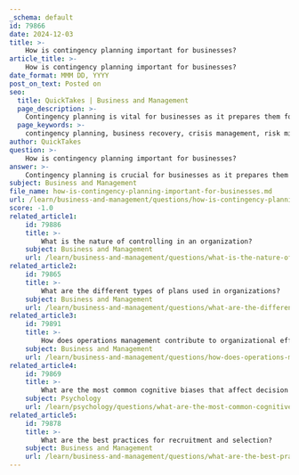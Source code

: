```yaml
---
_schema: default
id: 79866
date: 2024-12-03
title: >-
    How is contingency planning important for businesses?
article_title: >-
    How is contingency planning important for businesses?
date_format: MMM DD, YYYY
post_on_text: Posted on
seo:
  title: QuickTakes | Business and Management
  page_description: >-
    Contingency planning is vital for businesses as it prepares them for unexpected disruptions, enabling quick recovery, cost reduction, structured response, risk mitigation, business continuity, adaptability, and effective stakeholder communication.
  page_keywords: >-
    contingency planning, business recovery, crisis management, risk mitigation, business continuity, cost reduction, structured response, flexibility, stakeholder communication, operational continuity
author: QuickTakes
question: >-
    How is contingency planning important for businesses?
answer: >-
    Contingency planning is crucial for businesses as it prepares them to effectively respond to unexpected disruptions and crises. Here are several key reasons why contingency planning is important:\n\n1. **Quick Recovery**: Contingency planning enables businesses to quickly recover from disruptions, minimizing downtime and allowing them to resume normal operations as soon as possible. This rapid response is essential for maintaining customer trust and operational continuity.\n\n2. **Cost Reduction**: By having a contingency plan in place, businesses can minimize the costs associated with disruptions, such as lost revenue, increased expenses, and potential damage to property. Effective planning helps mitigate financial losses during adverse events.\n\n3. **Structured Response**: A well-developed contingency plan provides a structured and disciplined approach to crisis management. During a crisis, decision-makers and employees may feel overwhelmed; having a clear plan helps reestablish confidence and ensures that everyone knows their roles and responsibilities.\n\n4. **Risk Mitigation**: Contingency planning involves identifying potential risks and developing strategies to address them. This proactive approach helps organizations prepare for various scenarios, reducing the impact of negative events on their operations.\n\n5. **Business Continuity**: Business Contingency Planning (BCP) is essential for ensuring business resilience and continuity. It outlines the steps teams must take in the event of a crisis, effectively serving as a "Plan B" that can be activated when the worst-case scenario occurs.\n\n6. **Flexibility and Adaptability**: Contingency planning encourages organizations to be flexible and adaptable in their decision-making processes. By evaluating different scenarios and potential outcomes, businesses can respond effectively to changing circumstances and uncertainties in the business environment.\n\n7. **Stakeholder Communication**: A contingency plan often includes communication strategies for informing stakeholders about the situation and the steps being taken to address it. This transparency is vital for maintaining trust and managing expectations during a crisis.\n\nIn summary, contingency planning is an essential component of effective business management. It not only prepares organizations for potential disruptions but also enhances their ability to navigate crises, ensuring long-term sustainability and success.
subject: Business and Management
file_name: how-is-contingency-planning-important-for-businesses.md
url: /learn/business-and-management/questions/how-is-contingency-planning-important-for-businesses
score: -1.0
related_article1:
    id: 79886
    title: >-
        What is the nature of controlling in an organization?
    subject: Business and Management
    url: /learn/business-and-management/questions/what-is-the-nature-of-controlling-in-an-organization
related_article2:
    id: 79865
    title: >-
        What are the different types of plans used in organizations?
    subject: Business and Management
    url: /learn/business-and-management/questions/what-are-the-different-types-of-plans-used-in-organizations
related_article3:
    id: 79891
    title: >-
        How does operations management contribute to organizational efficiency?
    subject: Business and Management
    url: /learn/business-and-management/questions/how-does-operations-management-contribute-to-organizational-efficiency
related_article4:
    id: 79869
    title: >-
        What are the most common cognitive biases that affect decision making?
    subject: Psychology
    url: /learn/psychology/questions/what-are-the-most-common-cognitive-biases-that-affect-decision-making
related_article5:
    id: 79878
    title: >-
        What are the best practices for recruitment and selection?
    subject: Business and Management
    url: /learn/business-and-management/questions/what-are-the-best-practices-for-recruitment-and-selection
---
```


&nbsp;